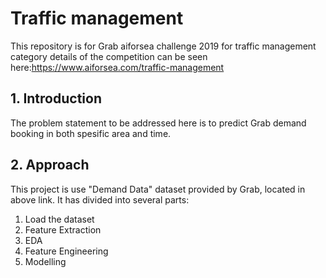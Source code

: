 # Traffic management
This repository is for Grab aiforsea challenge 2019 for traffic management category
details of the competition can be seen here:https://www.aiforsea.com/traffic-management

## 1. Introduction
The problem statement to be addressed here is to predict Grab demand booking in both spesific area and time.

## 2. Approach
This project is use "Demand Data" dataset provided by Grab, located in above link. It has divided into several parts:
1. Load the dataset
2. Feature Extraction
3. EDA
4. Feature Engineering
5. Modelling
